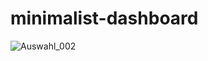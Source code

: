 # minimalist-dashboard
![Auswahl_002](https://user-images.githubusercontent.com/1680106/195171308-572c2009-0b83-459c-b14a-8745402deb37.png)
